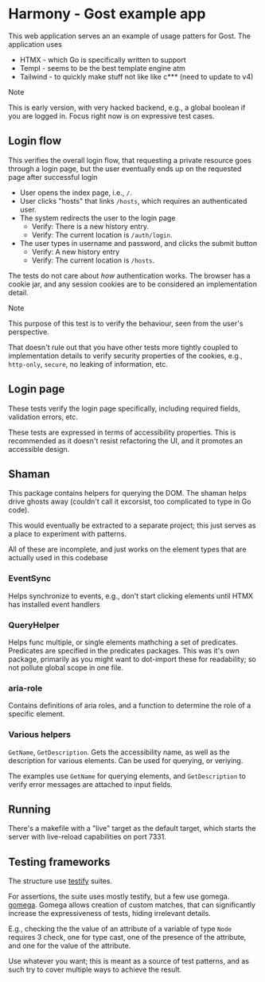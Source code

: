 # Harmony - Gost example app

This web application serves an an example of usage patters for Gost. The
application uses
  - HTMX - which Go is specifically written to support
  - Templ - seems to be the best template engine atm
  - Tailwind - to quickly make stuff not like like c*** (need to update to v4)

> [!NOTE]
>
> This is early version, with very hacked backend, e.g., a global boolean if you
> are logged in. Focus right now is on expressive test cases.

## Login flow

This verifies the overall login flow, that requesting a private resource goes
through a login page, but the user eventually ends up on the requested page
after successful login

- User opens the index page, i.e., `/`.
- User clicks "hosts" that links `/hosts`, which requires an authenticated user.
- The system redirects the user to the login page
  - Verify: There is a new history entry.
  - Verify: The current location is `/auth/login`.
- The user types in username and password, and clicks the submit button
  - Verify: A new history entry
  - Verify: The current location is `/hosts`.

The tests do not care about _how_ authentication works. The browser has a cookie
jar, and any session cookies are to be considered an implementation detail.

> [!Note]
>
> This purpose of this test is to verify the behaviour, seen from the user's
> perspective.
>
> That doesn't rule out that you have other tests more tightly coupled to
> implementation details to verify security properties of the cookies, e.g.,
> `http-only`, `secure`, no leaking of information, etc.

## Login page

These tests verify the login page specifically, including required fields,
validation errors, etc.

These tests are expressed in terms of accessibility properties. This is
recommended as it doesn't resist refactoring the UI, and it promotes an
accessible design.

## Shaman

This package contains helpers for querying the DOM. The shaman helps drive
ghosts away (couldn't call it excorsist, too complicated to type in Go code).

This would eventually be extracted to a separate project; this just serves as a
place to experiment with patterns.

All of these are incomplete, and just works on the element types that are
actually used in this codebase

### EventSync

Helps synchronize to events, e.g., don't start clicking elements until HTMX has
installed event handlers

### QueryHelper

Helps func multiple, or single elements mathching a set of predicates.
Predicates are specified in the predicates packages. This was it's own package,
primarily as you might want to dot-import these for readability; so not pollute
global scope in one file.

### aria-role

Contains definitions of aria roles, and a function to determine the role of a
specific element.

### Various helpers

`GetName`, `GetDescription`. Gets the accessibility name, as well as the
description for various elements. Can be used for querying, or veriying.

The examples use `GetName` for querying elements, and `GetDescription` to verify
error messages are attached to input fields.

## Running

There's a makefile with a "live" target as the default target, which starts the
server with live-reload capabilities on port 7331.

## Testing frameworks

The structure use [testify](https://github.com/stretchr/testify) suites.

For assertions, the suite uses mostly testify, but a few use gomega.
[gomega](https://onsi.github.io/gomega). Gomega allows creation of custom
matches, that can significantly increase the expressiveness of tests, hiding
irrelevant details. 

E.g., checking the the value of an attribute of a variable of type `Node`
requires 3 check, one for type cast, one of the presence of the attribute, and
one for the value of the attribute.

Use whatever you want; this is meant as a source of test patterns, and as such
try to cover multiple ways to achieve the result.
